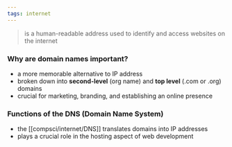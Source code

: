 ```yaml
---
tags: internet
---
```


> is a human-readable address used to identify and access websites on the internet

### Why are domain names important?
- a more memorable alternative to IP address
- broken down into **second-level** (org name) and **top level** (.com or .org) domains
- crucial for marketing, branding, and establishing an online presence

### Functions of the DNS (Domain Name System)
- the [[compsci/internet/DNS]] translates domains into IP addresses
- plays a crucial role in the hosting aspect of web development

